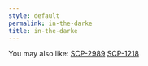 ```yaml
---
style: default
permalink: in-the-darke
title: in-the-darke
---
```

You may also like:
[SCP-2989](http://scp-wiki.net/scp-2989)
[SCP-1218](http://scp-wiki.net/scp-1218)